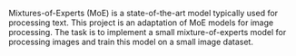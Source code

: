 Mixtures-of-Experts (MoE) is a state-of-the-art model typically used for
processing text. This project is an adaptation of MoE models for image processing. The task is to implement a small mixture-of-experts model for processing images and train this model on a small image dataset.